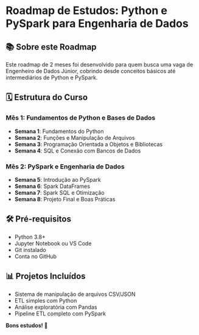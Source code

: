 # Roadmap de Estudos: Python e PySpark para Engenharia de Dados

## 📚 Sobre este Roadmap
Este roadmap de 2 meses foi desenvolvido para quem busca uma vaga de Engenheiro de Dados Júnior, cobrindo desde conceitos básicos até intermediários de Python e PySpark.

## 🗓️ Estrutura do Curso

### Mês 1: Fundamentos de Python e Bases de Dados
- **Semana 1**: Fundamentos do Python
- **Semana 2**: Funções e Manipulação de Arquivos
- **Semana 3**: Programação Orientada a Objetos e Bibliotecas
- **Semana 4**: SQL e Conexão com Bancos de Dados

### Mês 2: PySpark e Engenharia de Dados
- **Semana 5**: Introdução ao PySpark
- **Semana 6**: Spark DataFrames
- **Semana 7**: Spark SQL e Otimização
- **Semana 8**: Projeto Final e Boas Práticas

## 🛠️ Pré-requisitos
- Python 3.8+
- Jupyter Notebook ou VS Code
- Git instalado
- Conta no GitHub

## 📊 Projetos Incluídos
- Sistema de manipulação de arquivos CSV/JSON
- ETL simples com Python
- Análise exploratória com Pandas
- Pipeline ETL completo com PySpark

**Bons estudos! 🚀**